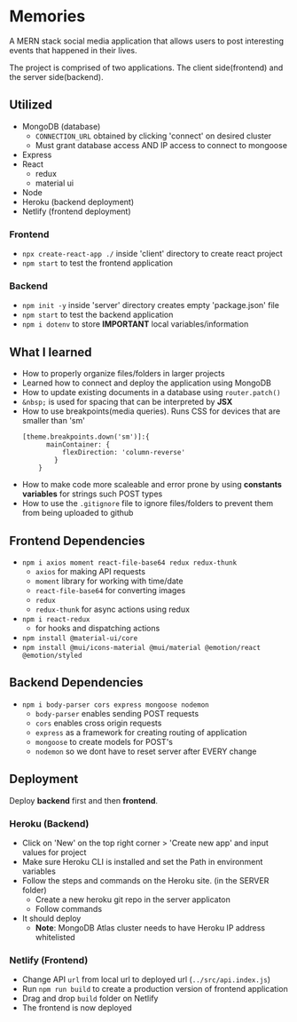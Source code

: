 # Memories

A MERN stack social media application that allows users to post interesting events that happened in their lives.

The project is comprised of two applications. The client side(frontend) and the server side(backend).

## Utilized
- MongoDB (database)
  - `CONNECTION_URL` obtained by clicking 'connect' on desired cluster
  - Must grant database access AND IP access to connect to mongoose
- Express
- React
  - redux
  - material ui
- Node
- Heroku (backend deployment)
- Netlify (frontend deployment)

### Frontend
- `npx create-react-app ./` inside 'client' directory to create react project
- `npm start` to test the frontend application

### Backend
- `npm init -y` inside 'server' directory creates empty 'package.json' file
- `npm start` to test the backend application
- `npm i dotenv` to store **IMPORTANT** local variables/information

## What I learned
- How to properly organize files/folders in larger projects
- Learned how to connect and deploy the application using MongoDB
- How to update existing documents in a database using `router.patch()`
- `&nbsp;` is used for spacing that can be interpreted by **JSX**
- How to use breakpoints(media queries). Runs CSS for devices that are smaller than 'sm'
  ```
  [theme.breakpoints.down('sm')]:{
        mainContainer: {
            flexDirection: 'column-reverse'
          }
      }
  ```
- How to make code more scaleable and error prone by using **constants variables** for strings such POST types
- How to use the `.gitignore` file to ignore files/folders to prevent them from being uploaded to github

## Frontend Dependencies
- `npm i axios moment react-file-base64 redux redux-thunk`
  - `axios` for making API requests
  - `moment` library for working with time/date
  - `react-file-base64` for converting images
  - `redux`
  - `redux-thunk` for async actions using redux
- `npm i react-redux`
  - for hooks and dispatching actions
- `npm install @material-ui/core`
- `npm install @mui/icons-material @mui/material @emotion/react @emotion/styled`

## Backend Dependencies
- `npm i body-parser cors express mongoose nodemon`
  - `body-parser` enables sending POST requests
  - `cors` enables cross origin requests
  - `express` as a framework for creating routing of application
  - `mongoose` to create models for POST's
  - `nodemon` so we dont have to reset server after EVERY change

## Deployment
Deploy **backend** first and then **frontend**.
### Heroku (Backend)
- Click on 'New' on the top right corner > 'Create new app' and input values for project
- Make sure Heroku CLI is installed and set the Path in environment variables
- Follow the steps and commands on the Heroku site. (in the SERVER folder)
  - Create a new heroku git repo in the server applicaton
  - Follow commands
- It should deploy
  - **Note**: MongoDB Atlas cluster needs to have Heroku IP address whitelisted

### Netlify (Frontend)
- Change API `url` from local url to deployed url (`../src/api.index.js`)
- Run `npm run build` to create a production version of frontend application
- Drag and drop `build` folder on Netlify
- The frontend is now deployed